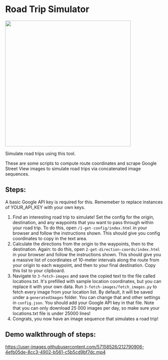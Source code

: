 # Road Trip Simulator
<img src="https://user-images.githubusercontent.com/57158526/212792386-10f9d1dd-6184-44b8-8ba6-3bb3ef58bed5.gif" width="400" height="400"/>


Simulate road trips using this tool.

These are some scripts to compute route coordinates and scrape Google Street View images to simulate road trips via concatenated image sequences.

<!-- ![roadtrip demo](https://user-images.githubusercontent.com/57158526/133194920-0f64fe78-2169-4752-8fe5-11712b616b60.gif) -->



## Steps:

A basic Google API key is required for this. Rememeber to replace instances of YOUR_API_KEY with your own keys.

1. Find an interesting road trip to simulate! Set the config for the origin, destination, and any waypoints that you want to pass through within your road trip. To do this, open `/1-get-config/index.html` in your browser and follow the instructions shown. This should give you config coordinates to copy in the text area.
2. Calculate the directions from the origin to the waypoints, then to the destination. Again: to do this, open `2-get-direction-coords/index.html` in your browser and follow the instructions shown. This should give you a massive list of coordinates of 10-meter intervals along the route from your origin to each waypoint, and then to your final destination. Copy this list to your clipboard.
3. Navigate to `3-fetch-images` and save the copied text to the file called locations.txt. It's prefilled with sample location coordinates, but you can replace it with your own data. Run `3-fetch-images/fetch_images.py` to fetch every image from your location list. By default, it will be saved under a `generatedImages` folder. You can change that and other settings in `config.json`. You should add your Google API key in that file. Note that you can only download 25 000 images per day, so make sure your locations.txt file is under 25000 lines!
4. Congrats, you now have an image sequence that simulates a road trip!

## Demo walkthrough of steps:



https://user-images.githubusercontent.com/57158526/212790906-4efb05de-8cc3-4902-b561-c5b5cd9bf7dc.mp4


